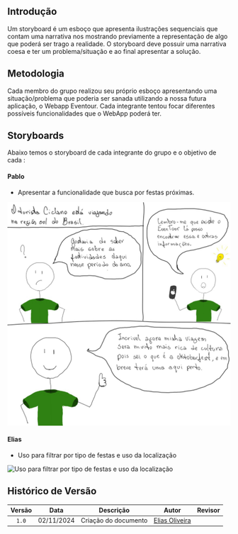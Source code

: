 ## Introdução

Um storyboard é um esboço que apresenta ilustrações sequenciais que contam uma narrativa nos mostrando previamente a representação de algo que poderá ser trago a realidade. O storyboard deve possuir uma narrativa coesa e ter um problema/situação e ao final apresentar a solução.

## Metodologia

Cada membro do grupo realizou seu próprio esboço apresentando uma situação/problema que poderia ser sanada utilizando a nossa futura aplicação, o Webapp Eventour. Cada integrante tentou focar diferentes possíveis funcionalidades que o WebApp poderá ter.

## Storyboards

Abaixo temos o storyboard de cada integrante do grupo e o objetivo de cada :

#### Pablo

- Apresentar a funcionalidade que busca por festas próximas.

![Uso para saber as festividades proximas](assets/storyboards/pablo.jpg)


#### Elias

- Uso para filtrar por tipo de festas e uso da localização

![Uso para filtrar por tipo de festas e uso da localização](/assets/storyboards/Elias.jpg)





## Histórico de Versão

| Versão | Data | Descrição | Autor | Revisor
|:-:|:-:|:-:|:-:|:-:|
|`1.0`| 02/11/2024 | Criação do documento| [Elias Oliveira][EliasGH]|  |

[AnaGH]: https://github.com/analufernanndess
[CainaGH]: https://github.com/freitasc
[ClaudioGH]: https://github.com/claudiohsc
[EliasGH]: https://github.com/EliasOliver21
[GuilhermeGH]: https://github.com/gmeister18
[JoelGH]: https://github.com/JoelSRangel
[KathlynGH]: https://github.com/klmurussi
[PabloGH]: https://github.com/pabloheika
[PedroGH]: https://github.com/pedro-rodiguero
[PedroGH]: https://github.com/pabloheika
[SamuelGH]: https://github.com/samuelalvess
[TalesGH]: https://github.com/TalesRG